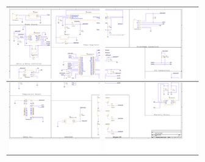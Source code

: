 | ![image 1](Team302SchematicV2-1.png) | ![image 2](Team302SchematicV2-2.png) |
|:------------------------------------:|:------------------------------------:|
| ![image 3](Team302SchematicV2-3.png) | ![image 3](Team302SchematicV2-4.png) |
